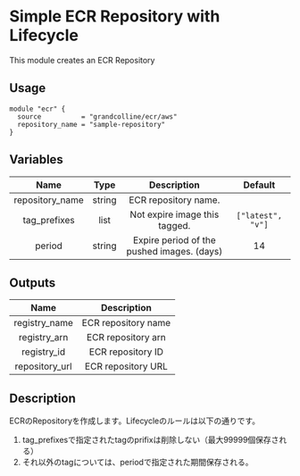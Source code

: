 # Simple ECR Repository with Lifecycle

This module creates an ECR Repository

## Usage

```hcl
module "ecr" {
  source          = "grandcolline/ecr/aws"
  repository_name = "sample-repository"
}
```

## Variables

|Name|Type|Description|Default|
|:-:|:-:|:-:|:-:|
|repository_name|string|ECR repository name.||
|tag_prefixes|list|Not expire image this tagged.|`["latest", "v"]`|
|period|string|Expire period of the pushed images. (days)|14|

## Outputs

|Name|Description|
|:-:|:-:|
|registry_name|ECR repository name|
|registry_arn|ECR repository arn|
|registry_id|ECR repository ID|
|repository_url|ECR repository URL|

## Description

ECRのRepositoryを作成します。Lifecycleのルールは以下の通りです。

1. tag_prefixesで指定されたtagのprifixは削除しない（最大99999個保存される）
2. それ以外のtagについては、periodで指定された期間保存される。
